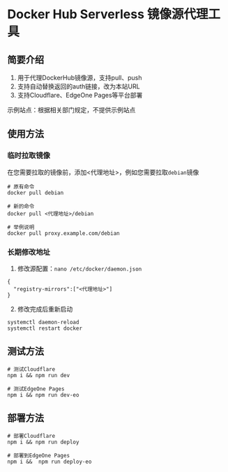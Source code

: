 # Docker Hub Serverless 镜像源代理工具

## 简要介绍
1. 用于代理DockerHub镜像源，支持pull、push
2. 支持自动替换返回的auth链接，改为本站URL
3. 支持Cloudflare、EdgeOne Pages等平台部署

示例站点：根据相关部门规定，不提供示例站点

## 使用方法
### 临时拉取镜像
在您需要拉取的镜像前，添加<代理地址>，例如您需要拉取`debian`镜像
```shell
# 原有命令
docker pull debian

# 新的命令
docker pull <代理地址>/debian

# 举例说明
docker pull proxy.example.com/debian
```

### 长期修改地址
1. 修改源配置：`nano /etc/docker/daemon.json`
```shell
{
  "registry-mirrors":["<代理地址>"]      
}
```

2. 修改完成后重新启动
```shell
systemctl daemon-reload
systemctl restart docker
```

## 测试方法

```shell
# 测试Cloudflare
npm i && npm run dev

# 测试EdgeOne Pages
npm i && npm run dev-eo
```

## 部署方法
```shell
# 部署Cloudflare
npm i && npm run deploy

# 部署到EdgeOne Pages
npm i &&  npm run deploy-eo
```
